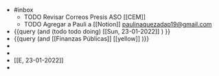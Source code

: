 - #inbox
	- TODO Revisar Correos Presis ASO [[CEM]]
	- TODO Agregar a  Pauli a [[Notion]]  paulinaquezadap19@gmail.com
- {{query   (and (todo todo doing) [[Sun, 23-01-2022]] ) }}
- {{query (and [[Finanzas Públicas]] [[yellow]] )}}
-
-
- [[E, 23-01-2022]]
-
